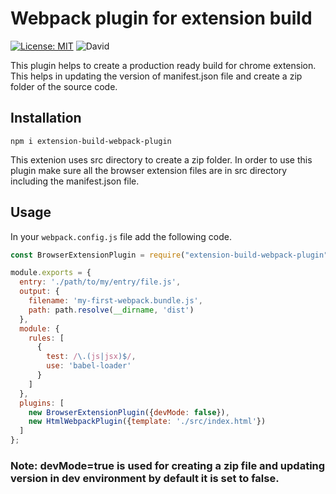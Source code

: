 # Webpack plugin for extension build
[![License: MIT](https://img.shields.io/badge/License-MIT-blue.svg)](https://opensource.org/licenses/MIT) ![David](https://img.shields.io/david/dev/taniarascia/webpack-boilerplate)

This plugin helps to create a production ready build for chrome extension. This helps in updating the version of manifest.json file and create a zip folder of the source code.


## Installation

```
npm i extension-build-webpack-plugin
```

This extenion uses src directory to create a zip folder. In order to use this plugin make sure all the browser extension files are in src directory including the manifest.json file.

## Usage

In your `webpack.config.js` file add the following code.

```javascript
const BrowserExtensionPlugin = require("extension-build-webpack-plugin");

module.exports = {
  entry: './path/to/my/entry/file.js',
  output: {
    filename: 'my-first-webpack.bundle.js',
    path: path.resolve(__dirname, 'dist')
  },
  module: {
    rules: [
      {
        test: /\.(js|jsx)$/,
        use: 'babel-loader'
      }
    ]
  },
  plugins: [
    new BrowserExtensionPlugin({devMode: false}),
    new HtmlWebpackPlugin({template: './src/index.html'})
  ]
};
```

### Note: devMode=true is used for creating a zip file and updating version in dev environment by default it is set to false.
